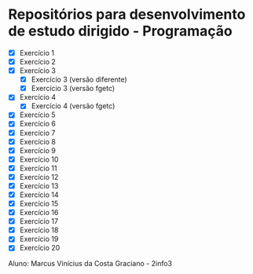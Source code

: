 # Repositórios para desenvolvimento de estudo dirigido - Programação

- [x] Exercício 1
- [x] Exercício 2
- [x] Exercício 3
  - [x] Exercício 3 (versão diferente)
  - [x] Exercício 3 (versão fgetc)
- [x] Exercício 4
  - [x] Exercício 4 (versão fgetc)
- [x] Exercício 5
- [x] Exercício 6
- [x] Exercício 7
- [x] Exercício 8
- [x] Exercício 9
- [x] Exercício 10
- [x] Exercício 11
- [x] Exercício 12
- [x] Exercício 13
- [x] Exercício 14
- [x] Exercício 15
- [x] Exercício 16
- [x] Exercício 17
- [x] Exercício 18
- [x] Exercício 19
- [x] Exercício 20

Aluno: Marcus Vinícius da Costa Graciano - 2info3
